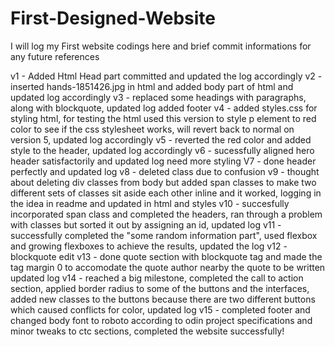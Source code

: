 # First-Designed-Website

I will log my First website codings here and brief commit informations for any future references

v1 - Added Html Head part committed and updated the log accordingly
v2 - inserted hands-1851426.jpg in html and added body part of html and updated log accordingly
v3 - replaced some headings with paragraphs, along with blockquote, updated log added footer
v4 - added styles.css for styling html, for testing the html used this version to style p element to red color to see if the css stylesheet works, will revert back to normal on version 5, updated log accordingly
v5 - reverted the red color and added style to the header, updated log accordingly
v6 - sucessfully aligned hero header satisfactorily and updated log need more styling
V7 - done header perfectly and updated log
v8 - deleted class due to confusion
v9 - thought about deleting div classes from body but added span classes to make two different sets of classes sit aside each other inline and it worked, logging in the idea in readme and updated in html and styles
v10 - succesfully incorporated span class and completed the headers, ran through a problem with classes but sorted it out by assigning an id, updated log
v11 - successfully completed the "some random information part", used flexbox and growing flexboxes to achieve the results, updated the log
v12 - blockquote edit
v13 - done quote section with blockquote tag and made the tag margin 0 to accomodate the quote author nearby the quote to be written updated log
v14 - reached a big milestone, completed the call to action section, applied border radius to some of the buttons and the interfaces, added new classes to the buttons because there are two different buttons which caused conflicts for color, updated log
v15 - completed footer and changed body font to roboto according to odin project specifications and minor tweaks to ctc sections, completed the website successfully!